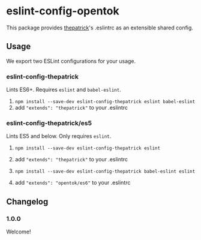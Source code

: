 # eslint-config-opentok

This package provides [thepatrick][0]'s .eslintrc as an extensible shared config.

[0]: https://github.com/thepatrick

## Usage

We export two ESLint configurations for your usage.

### eslint-config-thepatrick

Lints ES6+. Requires `eslint` and `babel-eslint`.

1. `npm install --save-dev eslint-config-thepatrick eslint babel-eslint`
2. add `"extends": "thepatrick"` to your .eslintrc

### eslint-config-thepatrick/es5

Lints ES5 and below. Only requires `eslint`.

1. `npm install --save-dev eslint-config-thepatrick eslint`
2. add `"extends": "thepatrick"` to your .eslintrc


1. `npm install --save-dev eslint-config-thepatrick babel-eslint eslint`
2. add `"extends": "opentok/es6"` to your .eslintrc


## Changelog

### 1.0.0

Welcome!
